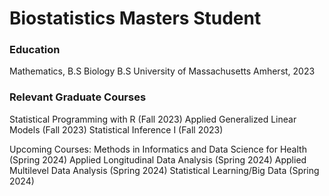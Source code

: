 # Biostatistics Masters Student

### Education
Mathematics, B.S
Biology B.S
University of Massachusetts Amherst, 2023

### Relevant Graduate Courses
Statistical Programming with R (Fall 2023)
Applied Generalized Linear Models (Fall 2023)
Statistical Inference I (Fall 2023)

Upcoming Courses:
Methods in Informatics and Data Science for Health (Spring 2024)
Applied Longitudinal Data Analysis (Spring 2024)
Applied Multilevel Data Analysis (Spring 2024)
Statistical Learning/Big Data (Spring 2024)
